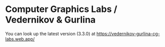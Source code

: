 # Сomputer Graphics Labs / Vedernikov & Gurlina

You can look up the latest version (3.3.0) at https://vedernikov-gurlina-cg-labs.web.app/
